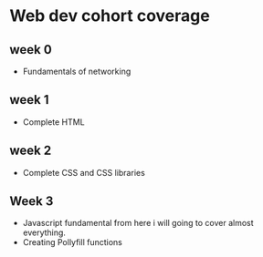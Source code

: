 # Web dev cohort coverage

## week 0
- Fundamentals of networking 

## week 1
- Complete HTML

## week 2
- Complete CSS and CSS libraries 

## Week 3
- Javascript fundamental from here i will going to cover almost everything.
- Creating Pollyfill functions